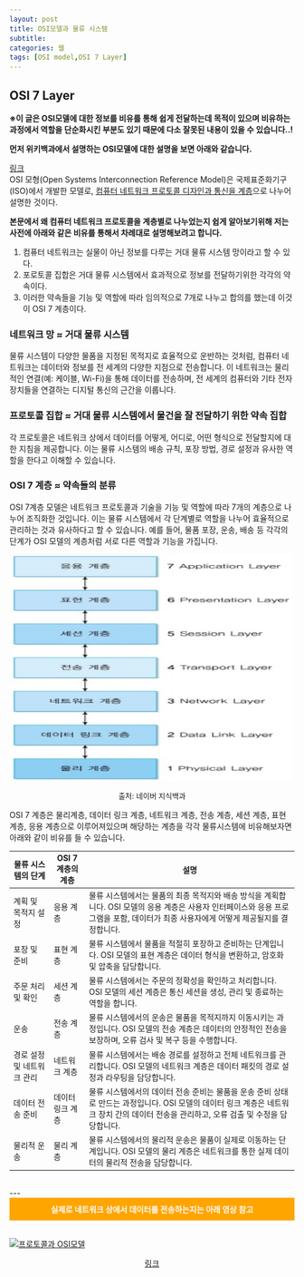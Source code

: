 ```yaml
---
layout: post
title: OSI모델과 물류 시스템
subtitle: 
categories: 웹
tags: [OSI model,OSI 7 Layer]
---  
```

## OSI 7 Layer
**※이 글은 OSI모델에 대한 정보를 비유를 통해 쉽게 전달하는데 목적이 있으며 비유하는 과정에서 역할을 단순화시킨 부분도 있기 때문에 다소 잘못된 내용이 있을 수 있습니다..!**

  
**먼저 위키백과에서 설명하는 OSI모델에 대한 설명을 보면 아래와 같습니다.**
  
[링크](https://ko.wikipedia.org/wiki/OSI_%EB%AA%A8%ED%98%95)  
OSI 모형(Open Systems Interconnection Reference Model)은 국제표준화기구(ISO)에서 개발한 모델로, <u>컴퓨터 네트워크 프로토콜 디자인과 통신을 계층</u>으로 나누어 설명한 것이다.  

**본문에서 왜 컴퓨터 네트워크 프로토콜을 계층별로 나누었는지 쉽게 알아보기위해 저는 사전에 아래와 같은 비유를 통해서 차례대로 설명해보려고 합니다.**   
1. 컴퓨터 네트워크는 실물이 아닌 정보를 다루는 거대 물류 시스템 망이라고 할 수 있다.    
2. 포로토콜 집합은 거대 물류 시스템에서 효과적으로 정보를 전달하기위한 각각의 약속이다.     
3. 이러한 약속들을 기능 및 역할에 따라 임의적으로 7개로 나누고 합의를 했는데 이것이 OSI 7 계층이다.  

### 네트워크 망 ≈ 거대 물류 시스템
물류 시스템이 다양한 물품을 지정된 목적지로 효율적으로 운반하는 것처럼, 컴퓨터 네트워크는 데이터와 정보를 전 세계의 다양한 지점으로 전송합니다. 이 네트워크는 물리적인 연결(예: 케이블, Wi-Fi)을 통해 데이터를 전송하며, 전 세계의 컴퓨터와 기타 전자 장치들을 연결하는 디지털 통신의 근간을 이룹니다.

### 프로토콜 집합 ≈ 거대 물류 시스템에서 물건을 잘 전달하기 위한 약속 집합
각 프로토콜은 네트워크 상에서 데이터를 어떻게, 어디로, 어떤 형식으로 전달할지에 대한 지침을 제공합니다. 이는 물류 시스템의 배송 규칙, 포장 방법, 경로 설정과 유사한 역할을 한다고 이해할 수 있습니다.  

### OSI 7 계층 ≈ 약속들의 분류
OSI 7계층 모델은 네트워크 프로토콜과 기술을 기능 및 역할에 따라 7개의 계층으로 나누어 조직화한 것입니다. 이는 물류 시스템에서 각 단계별로 역할을 나누어 효율적으로 관리하는 것과 유사하다고 할 수 있습니다. 예를 들어, 물품 포장, 운송, 배송 등 각각의 단계가 OSI 모델의 계층처럼 서로 다른 역할과 기능을 가집니다.

<div>
  <img src="/assets/images/osi7layer.jpg" width="500" height="400" alt="osi7layer">
  <p style="font-size:small; text-align:center;">출처: 네이버 지식백과</p>
</div>

OSI 7 계층은 물리계층, 데이터 링크 계층, 네트워크 계층, 전송 계층, 세션 계층, 표현 계층, 응용 계층으로 이루어져있으며 해당하는 계층을 각각 물류시스템에 비유해보자면 아래와 같이 비유를 들 수 있습니다.

| 물류 시스템의 단계 | OSI 7계층의 계층 | 설명 |
|-------------------|-----------------|------|
| 계획 및 목적지 설정 | 응용 계층 | 물류 시스템에서는 물품의 최종 목적지와 배송 방식을 계획합니다. OSI 모델의 응용 계층은 사용자 인터페이스와 응용 프로그램을 포함, 데이터가 최종 사용자에게 어떻게 제공될지를 결정합니다. |
| 포장 및 준비 | 표현 계층 | 물류 시스템에서 물품을 적절히 포장하고 준비하는 단계입니다. OSI 모델의 표현 계층은 데이터 형식을 변환하고, 암호화 및 압축을 담당합니다. |
| 주문 처리 및 확인 | 세션 계층 | 물류 시스템에서는 주문의 정확성을 확인하고 처리합니다. OSI 모델의 세션 계층은 통신 세션을 생성, 관리 및 종료하는 역할을 합니다. |
| 운송 | 전송 계층 | 물류 시스템에서의 운송은 물품을 목적지까지 이동시키는 과정입니다. OSI 모델의 전송 계층은 데이터의 안정적인 전송을 보장하며, 오류 검사 및 복구 등을 수행합니다. |
| 경로 설정 및 네트워크 관리 | 네트워크 계층 | 물류 시스템에서는 배송 경로를 설정하고 전체 네트워크를 관리합니다. OSI 모델의 네트워크 계층은 데이터 패킷의 경로 설정과 라우팅을 담당합니다. |
| 데이터 전송 준비 | 데이터 링크 계층 | 물류 시스템에서의 데이터 전송 준비는 물품을 운송 준비 상태로 만드는 과정입니다. OSI 모델의 데이터 링크 계층은 네트워크 장치 간의 데이터 전송을 관리하고, 오류 검출 및 수정을 담당합니다. |
| 물리적 운송 | 물리 계층 | 물류 시스템에서의 물리적 운송은 물품이 실제로 이동하는 단계입니다. OSI 모델의 물리 계층은 네트워크를 통한 실제 데이터의 물리적 전송을 담당합니다. |

<br>  
---  
<div style="background-color:orange; color:white; text-align:center; padding:10px; font-weight:bold;">
  실제로 네트워크 상에서 데이터를 전송하는지는 아래 영상 참고
</div>
<br>
  
[![프로토콜과 OSI모델](https://img.youtube.com/vi/6l7xP7AnB64/0.jpg)](https://www.youtube.com/watch?v=6l7xP7AnB64)  

<center>
  <a href="https://www.youtube.com/watch?v=6l7xP7AnB64">링크</a>
</center>


